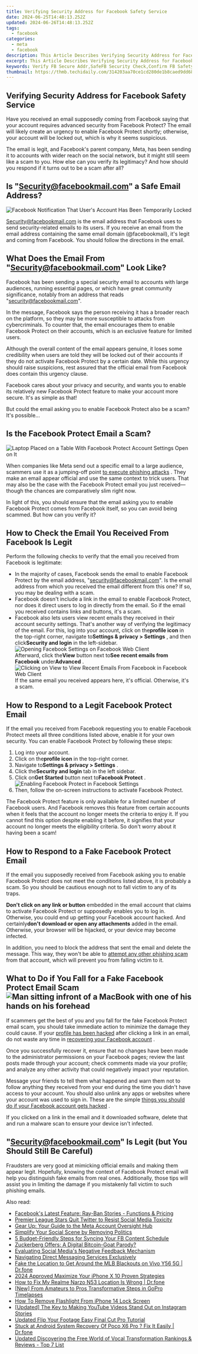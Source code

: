```yaml
---
title: Verifying Security Address for Facebook Safety Service
date: 2024-06-25T14:48:13.252Z
updated: 2024-06-26T14:48:13.252Z
tags:
  - facebook
categories:
  - meta
  - facebook
description: This Article Describes Verifying Security Address for Facebook Safety Service
excerpt: This Article Describes Verifying Security Address for Facebook Safety Service
keywords: Verify FB Secure Addr,SafeFB Security Check,Confirm FB Safety Address,Validate FB Security Number,Ensure FB Protection ID,Authenticate FB Safeguard,FB Security Assurance
thumbnail: https://thmb.techidaily.com/314203aa70ce1cd280de1b8caed9dd68a2d3fe23b8a42bb326b5ec5adab13e40.jpg
---
```


## Verifying Security Address for Facebook Safety Service

 Have you received an email supposedly coming from Facebook saying that your account requires advanced security from Facebook Protect? The email will likely create an urgency to enable Facebook Protect shortly; otherwise, your account will be locked out, which is why it seems suspicious.

 The email is legit, and Facebook's parent company, Meta, has been sending it to accounts with wider reach on the social network, but it might still seem like a scam to you. How else can you verify its legitimacy? And how should you respond if it turns out to be a scam after all?

## Is "<Security@facebookmail.com>" a Safe Email Address?

![Facebook Notification That User's Account Has Been Temporarily Locked](https://static1.makeuseofimages.com/wordpress/wp-content/uploads/2023/05/facebook-notification-that-user-s-account-has-been-temporarily-locked.jpg)

 <Security@facebookmail.com> is the email address that Facebook uses to send security-related emails to its users. If you receive an email from the email address containing the same email domain (@facebookmail), it's legit and coming from Facebook. You should follow the directions in the email.

## What Does the Email From "<Security@facebookmail.com>" Look Like?

 Facebook has been sending a special security email to accounts with large audiences, running essential pages, or which have great community significance, notably from an address that reads "<security@facebookmail.com>".

 In the message, Facebook says the person receiving it has a broader reach on the platform, so they may be more susceptible to attacks from cybercriminals. To counter that, the email encourages them to enable Facebook Protect on their accounts, which is an exclusive feature for limited users.

 Although the overall content of the email appears genuine, it loses some credibility when users are told they will be locked out of their accounts if they do not activate Facebook Protect by a certain date. While this urgency should raise suspicions, rest assured that the official email from Facebook does contain this urgency clause.

 Facebook cares about your privacy and security, and wants you to enable its relatively new Facebook Protect feature to make your account more secure. It's as simple as that!

 But could the email asking you to enable Facebook Protect also be a scam? It's possible...

## Is the Facebook Protect Email a Scam?

![Laptop Placed on a Table With Facebook Protect Account Settings Open on It](https://static1.makeuseofimages.com/wordpress/wp-content/uploads/2023/05/laptop-placed-on-a-table-with-facebook-protect-account-settings-open-on-it.jpg)

 When companies like Meta send out a specific email to a large audience, scammers use it as a jumping-off point [to execute phishing attacks](https://www.makeuseof.com/types-of-phishing-attack/) . They make an email appear official and use the same context to trick users. That may also be the case with the Facebook Protect email you just received—though the chances are comparatively slim right now.

 In light of this, you should ensure that the email asking you to enable Facebook Protect comes from Facebook itself, so you can avoid being scammed. But how can you verify it?

## How to Check the Email You Received From Facebook Is Legit

 Perform the following checks to verify that the email you received from Facebook is legitimate:

* In the majority of cases, Facebook sends the email to enable Facebook Protect by the email address, "<security@facebookmail.com>". Is the email address from which you received the email different from this one? If so, you may be dealing with a scam.
* Facebook doesn't include a link in the email to enable Facebook Protect, nor does it direct users to log in directly from the email. So if the email you received contains links and buttons, it's a scam.
* Facebook also lets users view recent emails they received in their account security settings. That's another way of verifying the legitimacy of the email. For this, log into your account, click on the**profile icon** in the top-right corner, navigate to**Settings & privacy > Settings** , and then click**Security and login** in the left-sidebar.  
![Opening Facebook Settings on Facebook Web Client](https://static1.makeuseofimages.com/wordpress/wp-content/uploads/2022/10/Opening-Facebook-Settings-on-Facebook-Web-Client.jpg)  
 Afterward, click the**View** button next to**See recent emails from Facebook** under**Advanced** .  
![Clicking on View to View Recent Emails From Facebook in Facebook Web Client](https://static1.makeuseofimages.com/wordpress/wp-content/uploads/2022/10/Clicking-on-View-to-View-Recent-Emails-From-Facebook-in-Facebook-Web-Client.jpg)  
 If the same email you received appears here, it's official. Otherwise, it's a scam.

## How to Respond to a Legit Facebook Protect Email

 If the email you received from Facebook requesting you to enable Facebook Protect meets all three conditions listed above, enable it for your own security. You can enable Facebook Protect by following these steps:

1. Log into your account.
2. Click on the**profile icon** in the top-right corner.
3. Navigate to**Settings & privacy > Settings** .
4. Click the**Security and login** tab in the left sidebar.
5. Click on**Get Started** button next to**Facebook Protect** .  
![Enabling Facebook Protect in Facebook Settings](https://static1.makeuseofimages.com/wordpress/wp-content/uploads/2022/10/Enabling-Facebook-Protect-in-Facebook-Settings-1.jpg)
6. Then, follow the on-screen instructions to activate Facebook Protect.

 The Facebook Protect feature is only available for a limited number of Facebook users. And Facebook removes this feature from certain accounts when it feels that the account no longer meets the criteria to enjoy it. If you cannot find this option despite enabling it before, it signifies that your account no longer meets the eligibility criteria. So don't worry about it having been a scam!

## How to Respond to a Fake Facebook Protect Email

 If the email you supposedly received from Facebook asking you to enable Facebook Protect does not meet the conditions listed above, it is probably a scam. So you should be cautious enough not to fall victim to any of its traps.

**Don't click on any link or button** embedded in the email account that claims to activate Facebook Protect or supposedly enables you to log in. Otherwise, you could end up getting your Facebook account hacked. And certainly**don't download or open any attachments** added in the email. Otherwise, your browser will be hijacked, or your device may become infected.

 In addition, you need to block the address that sent the email and delete the message. This way, they won't be able to [attempt any other phishing scam](https://www.makeuseof.com/what-is-phishing/) from that account, which will prevent you from falling victim to it.

## What to Do if You Fall for a Fake Facebook Protect Email Scam ![Man sitting infront of a MacBook with one of his hands on his forehead](https://static1.makeuseofimages.com/wordpress/wp-content/uploads/2022/05/Man-sitting-infront-of-a-MacBook-with-one-of-his-hands-on-his-forehead.jpg)

 If scammers get the best of you and you fall for the fake Facebook Protect email scam, you should take immediate action to minimize the damage they could cause. If your [profile has been hacked](https://www.makeuseof.com/tag/facebook-hacked-heres-tell-fix/) after clicking a link in an email, do not waste any time in [recovering your Facebook account](https://www.makeuseof.com/tag/recover-facebook-account-longer-log/) .

 Once you successfully recover it, ensure that no changes have been made to the administrator permissions on your Facebook pages; review the last posts made through your account; check comments made via your profile; and analyze any other activity that could negatively impact your reputation.

 Message your friends to tell them what happened and warn them not to follow anything they received from your end during the time you didn't have access to your account. You should also unlink any apps or websites where your account was used to sign in. These are the simple [things you should do if your Facebook account gets hacked](https://www.makeuseof.com/tag/4-immediately-facebook-account-hacked/) .

 If you clicked on a link in the email and it downloaded software, delete that and run a malware scan to ensure your device isn't infected.

## "<Security@facebookmail.com>" Is Legit (but You Should Still Be Careful)

 Fraudsters are very good at mimicking official emails and making them appear legit. Hopefully, knowing the context of Facebook Protect email will help you distinguish fake emails from real ones. Additionally, those tips will assist you in limiting the damage if you mistakenly fall victim to such phishing emails.


<ins class="adsbygoogle"
     style="display:block"
     data-ad-format="autorelaxed"
     data-ad-client="ca-pub-7571918770474297"
     data-ad-slot="1223367746"></ins>



<ins class="adsbygoogle"
     style="display:block"
     data-ad-client="ca-pub-7571918770474297"
     data-ad-slot="8358498916"
     data-ad-format="auto"
     data-full-width-responsive="true"></ins>

<span class="atpl-alsoreadstyle">Also read:</span>
<div><ul>
<li><a href="https://facebook.techidaily.com/facebooks-latest-feature-ray-ban-stories-functions-and-pricing/"><u>Facebook's Latest Feature: Ray-Ban Stories - Functions & Pricing</u></a></li>
<li><a href="https://facebook.techidaily.com/premier-league-stars-quit-twitter-to-resist-social-media-toxicity/"><u>Premier League Stars Quit Twitter to Resist Social Media Toxicity</u></a></li>
<li><a href="https://facebook.techidaily.com/gear-up-your-guide-to-the-meta-account-oversight-hub/"><u>Gear Up: Your Guide to the Meta Account Oversight Hub</u></a></li>
<li><a href="https://facebook.techidaily.com/simplify-your-social-scene-by-removing-politics/"><u>Simplify Your Social Scene by Removing Politics</u></a></li>
<li><a href="https://facebook.techidaily.com/5-budget-friendly-steps-for-syncing-your-fb-content-schedule/"><u>5 Budget-Friendly Steps for Syncing Your FB Content Schedule</u></a></li>
<li><a href="https://facebook.techidaily.com/zuckerberg-offers-a-digital-bitcoin-goat-parody/"><u>Zuckerberg Offers: A Digital Bitcoin-Goat Parody?</u></a></li>
<li><a href="https://facebook.techidaily.com/evaluating-social-medias-negative-feedback-mechanism/"><u>Evaluating Social Media's Negative Feedback Mechanism</u></a></li>
<li><a href="https://facebook.techidaily.com/navigating-direct-messaging-services-exclusively/"><u>Navigating Direct Messaging Services Exclusively</u></a></li>
<li><a href="https://fake-location.techidaily.com/fake-the-location-to-get-around-the-mlb-blackouts-on-vivo-y56-5g-drfone-by-drfone-virtual-android/"><u>Fake the Location to Get Around the MLB Blackouts on Vivo Y56 5G | Dr.fone</u></a></li>
<li><a href="https://extra-approaches.techidaily.com/2024-approved-maximize-your-iphone-x-10-proven-strategies/"><u>2024 Approved  Maximize Your iPhone X  10 Proven Strategies</u></a></li>
<li><a href="https://fake-location.techidaily.com/how-to-fix-my-realme-narzo-n53-location-is-wrong-drfone-by-drfone-virtual-android/"><u>How to Fix My Realme Narzo N53 Location Is Wrong | Dr.fone</u></a></li>
<li><a href="https://some-techniques.techidaily.com/new-from-amateurs-to-pros-transformative-steps-in-gopro-timelapses/"><u>[New] From Amateurs to Pros  Transformative Steps in GoPro Timelapses</u></a></li>
<li><a href="https://ios-unlock.techidaily.com/how-to-remove-flashlight-from-iphone-14-lock-screen-by-drfone-ios/"><u>How To Remove Flashlight From iPhone 14 Lock Screen</u></a></li>
<li><a href="https://instagram-videos.techidaily.com/updated-the-key-to-making-youtube-videos-stand-out-on-instagram-stories/"><u>[Updated] The Key to Making YouTube Videos Stand Out on Instagram Stories</u></a></li>
<li><a href="https://ai-vdieo-software.techidaily.com/updated-flip-your-footage-easy-final-cut-pro-tutorial/"><u>Updated Flip Your Footage Easy Final Cut Pro Tutorial</u></a></li>
<li><a href="https://howto.techidaily.com/stuck-at-android-system-recovery-of-poco-x6-pro-fix-it-easily-drfone-by-drfone-fix-android-problems-fix-android-problems/"><u>Stuck at Android System Recovery Of Poco X6 Pro ? Fix It Easily | Dr.fone</u></a></li>
<li><a href="https://audio-shaping.techidaily.com/updated-discovering-the-free-world-of-vocal-transformation-rankings-and-reviews-top-7-list/"><u>Updated Discovering the Free World of Vocal Transformation Rankings & Reviews - Top 7 List</u></a></li>
</ul></div>
